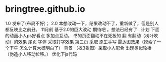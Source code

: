 # bringtree.github.io

1.0 发布了(布局不好)；
2.0 本想改动一下，结果改动不了，重新做了，但是别人都反映比之前丑。
11月前  基于2.0的巨大改动 期待吧 。想法已经有了 .
    计划 下面的动画小人ps好看点 多加点互动。
         书的页面翻动不在死板的 翻 有翻动（树叶吹动）的效果
         尾页 字体 采取打字效果 
         第三页 采取 原生手写 雷达图效果（摸索了一个下午 怎么计算大概明白了）
         背景 （找3张图）采取小人配合 出现类似轮播 （伪造小人移动位移。）
         优化下js代码
                
